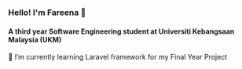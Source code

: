 ### Hello! I'm Fareena 👋

<!--
**fareena08/fareena08** is a ✨ _special_ ✨ repository because its `README.md` (this file) appears on your GitHub profile.

Here are some ideas to get you started:
-->
#### A third year Software Engineering student at Universiti Kebangsaan Malaysia (UKM)

🌱 I’m currently learning Laravel framework for my Final Year Project
<!--
- 🌱 I’m currently learning ...
- 📫 Feel free to reach me at https://www.linkedin.com/in/fareena-firdaus/ 
- 👯 I’m looking to collaborate on ...
- 🤔 I’m looking for help with ...
- 💬 Ask me about ...
- 😄 Pronouns: ...
- ⚡ Fun fact: ...
-->
